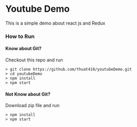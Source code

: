 # Youtube Demo

This is a simple demo about react js and Redux

### How to Run

#### Know about Git?
Checkout this repo and run

```
> git clone https://github.com/thuat410/youtubeDemo.git
> cd youtubeDemo
> npm install
> npm start
```

#### Not Know about Git?
Download zip file and run

```
> npm install
> npm start
```
